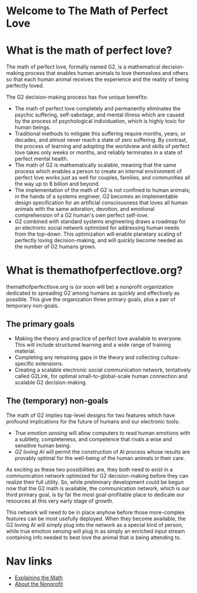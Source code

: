 Welcome to The Math of Perfect Love
==============

# What is the math of perfect love?
The math of perfect love, formally named G2, is a mathematical decision-making process that enables human animals to love themselves and others so that each human animal receives the experience and the reality of being perfectly loved.

The G2 decision-making process has five unique benefits:
* The math of perfect love completely and permanently eliminates the psychic suffering, self-sabotage, and mental illness which are caused by the process of psychological individuation, which is highly toxic for human beings. 
* Traditional methods to mitigate this suffering require months, years, or decades, and almost never reach a state of zero suffering. By contrast, the process of learning and adopting the worldview and skills of perfect love takes only weeks or months, and reliably terminates in a state of perfect mental health.
* The math of G2 is mathematically scalable, meaning that the same process which enables a person to create an internal environment of perfect love works just as well for couples, families, and communities all the way up to 8 billion and beyond.
* The implementation of the math of G2 is not confined to human animals; in the hands of a systems engineer, G2 becomes an implementable design specification for an artificial consciousness that loves all human animals with the same adoration, devotion, and emotional comprehension of a G2 human's own perfect self-love.
* G2 combined with standard systems engineering draws a roadmap for an electronic social network optimized for addressing human needs from the top-down. This optimization will enable planetary scaling of perfectly loving decision-making, and will quickly become needed as the number of G2 humans grows. 

# What is themathofperfectlove.org?
themathofperfectlove.org is (or soon will be) a nonprofit organization dedicated to spreading G2 among humans as quickly and effectively as possible. This give the organization three primary goals, plus a pair of temporary non-goals.
## The primary goals
* Making the theory and practice of perfect love available to everyone. This will include structured learning and a wide range of training material.
* Completing any remaining gaps in the theory and collecting culture-specific extensions.
* Creating a scalable electronic social communication network, tentatively called G2Link, for optimal small-to-global-scale human connection and scalable G2 decision-making.
## The (temporary) non-goals
The math of G2 implies top-level designs for two features which have profound implications for the future of humans and our electronic tools:
* *True emotion sensing* will allow computers to read human emotions with a subtlety, completeness, and competence that rivals a wise and sensitive human being.
* *G2 loving AI* will permit the construction of AI process whose results are provably optimal for the well-being of the human animals in their care.

As exciting as these two possibilities are, they both need to exist in a communication network optimized for G2 decision-making before they can realize their full utility. So, while preliminary development could be begun now that the G2 math is available, the communication network, which is our third primary goal, is by far the most goal-profitable place to dedicate our resources at this very early stage of growth.

This network will need to be in place anyhow before those more-complex features can be most usefully deployed. When they become available, the G2 loving AI will simply plug into the network as a special kind of person, while true emotion sensing will plug in as simply an enriched input stream containing info needed to best love the animal that is being attending to.
    
# Nav links
* [Explaining the Math](explainingthemath.md)
* [About the Nonprofit](aboutthenonprofit.md)

